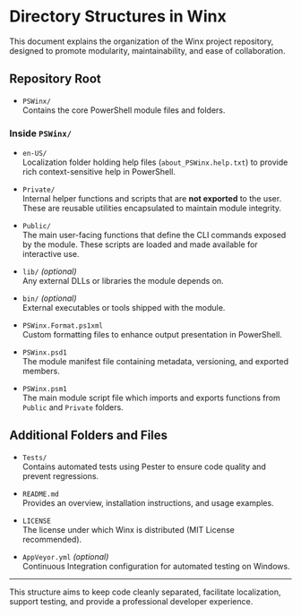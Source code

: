 # Directory Structures in Winx

This document explains the organization of the Winx project repository, designed to promote modularity, maintainability, and ease of collaboration.

## Repository Root

- `PSWinx/`  
  Contains the core PowerShell module files and folders.

### Inside `PSWinx/`

- `en-US/`  
  Localization folder holding help files (`about_PSWinx.help.txt`) to provide rich context-sensitive help in PowerShell.

- `Private/`  
  Internal helper functions and scripts that are **not exported** to the user. These are reusable utilities encapsulated to maintain module integrity.

- `Public/`  
  The main user-facing functions that define the CLI commands exposed by the module. These scripts are loaded and made available for interactive use.

- `lib/` _(optional)_  
  Any external DLLs or libraries the module depends on.

- `bin/` _(optional)_  
  External executables or tools shipped with the module.

- `PSWinx.Format.ps1xml`  
  Custom formatting files to enhance output presentation in PowerShell.

- `PSWinx.psd1`  
  The module manifest file containing metadata, versioning, and exported members.

- `PSWinx.psm1`  
  The main module script file which imports and exports functions from `Public` and `Private` folders.

## Additional Folders and Files

- `Tests/`  
  Contains automated tests using Pester to ensure code quality and prevent regressions.

- `README.md`  
  Provides an overview, installation instructions, and usage examples.

- `LICENSE`  
  The license under which Winx is distributed (MIT License recommended).

- `AppVeyor.yml` _(optional)_  
  Continuous Integration configuration for automated testing on Windows.

---

This structure aims to keep code cleanly separated, facilitate localization, support testing, and provide a professional developer experience.
